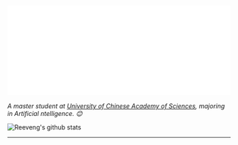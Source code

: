 <img src="https://github.com/FavorMylikes/FavorMylikes/blob/main/svg.svg"/>


<p><em>A master student at <a href="https://www.ucas.ac.cn/">University of Chinese Academy of Sciences</a>, majoring in Artificial ntelligence. 😊</br>
</em></p>

![Reeveng's github stats](https://github-readme-stats.vercel.app/api?username=FavorMylikes&show_icons=true&title_color=fff&icon_color=79ff97&text_color=9f9f9f&bg_color=151515)

---
